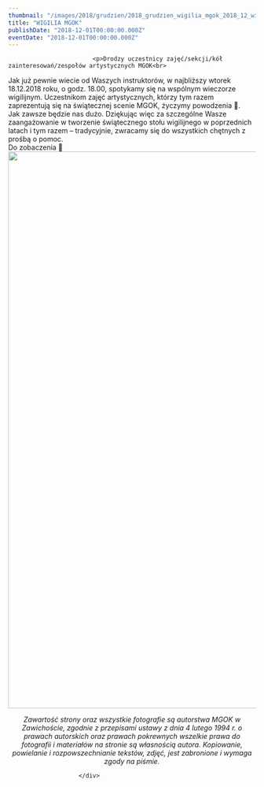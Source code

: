 ```yaml
---
thumbnail: "/images/2018/grudzien/2018_grudzien_wigilia_mgok_2018_12_wigilia_mgok_zaproszenie-1.jpg"
title: "WIGILIA MGOK"
publishDate: "2018-12-01T00:00:00.000Z"
eventDate: "2018-12-01T00:00:00.000Z"
---
```


<div class="entry-content">
							
							<p>Drodzy uczestnicy zajęć/sekcji/kół zainteresowań/zespołów artystycznych MGOK<br>
Jak już pewnie wiecie od Waszych instruktorów, w najbliższy wtorek 18.12.2018 roku, o godz. 18.00, spotykamy się na wspólnym wieczorze wigilijnym. Uczestnikom zajęć artystycznych, którzy tym razem zaprezentują się na świątecznej scenie MGOK, życzymy powodzenia .<br>
Jak zawsze będzie nas dużo. Dziękując więc za szczególne Wasze zaangażowanie w tworzenie świątecznego stołu wigilijnego w poprzednich latach i tym razem – tradycyjnie, zwracamy się do wszystkich chętnych z prośbą o pomoc.<br>
Do zobaczenia <br>
<img fetchpriority="high" decoding="async" class="aligncenter size-full wp-image-6258" src="/images/2018/grudzien/2018_grudzien_wigilia_mgok_2018_12_wigilia_mgok_zaproszenie-1.jpg" alt="" width="800" height="1131" srcset="/images/2018/grudzien/2018_grudzien_wigilia_mgok_2018_12_wigilia_mgok_zaproszenie-1.jpg 800w, /images/2018/grudzien/zaproszenie-1-212x300.jpg 212w, /images/2018/grudzien/zaproszenie-1-768x1086.jpg 768w, /images/2018/grudzien/zaproszenie-1-724x1024.jpg 724w" sizes="(max-width: 800px) 100vw, 800px"></p>
<p style="text-align: center;">
<em>Zawartość strony oraz wszystkie fotografie są autorstwa MGOK w Zawichoście, zgodnie z przepisami ustawy z dnia 4 lutego 1994 r. o prawach autorskich oraz prawach pokrewnych wszelkie prawa do fotografii i materiałów na stronie są własnością autora. Kopiowanie, powielanie i rozpowszechnianie tekstów, zdjęć, jest zabronione i wymaga zgody na piśmie.</em></p>
						
						</div>
